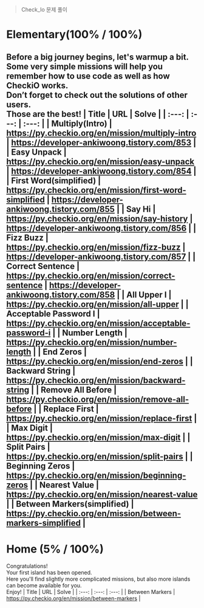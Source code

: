 > Check_Io 문제 풀이
# Elementary(100% / 100%)
Before a big journey begins, let's warmup a bit.<br>
Some very simple missions will help you remember how to use code as well as how CheckiO works.<br>
Don’t forget to check out the solutions of other users.<br>
Those are the best!
| Title | URL | Solve |
| :---: | :---: | :---: |
| Multiply(Intro) | https://py.checkio.org/en/mission/multiply-intro | https://developer-ankiwoong.tistory.com/853 |
| Easy Unpack | https://py.checkio.org/en/mission/easy-unpack | https://developer-ankiwoong.tistory.com/854 |
| First Word(simplified) | https://py.checkio.org/en/mission/first-word-simplified | https://developer-ankiwoong.tistory.com/855 |
| Say Hi | https://py.checkio.org/en/mission/say-history | https://developer-ankiwoong.tistory.com/856 |
| Fizz Buzz | https://py.checkio.org/en/mission/fizz-buzz | https://developer-ankiwoong.tistory.com/857 |
| Correct Sentence | https://py.checkio.org/en/mission/correct-sentence | https://developer-ankiwoong.tistory.com/858 |
| All Upper I | https://py.checkio.org/en/mission/all-upper |
| Acceptable Password I | https://py.checkio.org/en/mission/acceptable-password-i |
| Number Length | https://py.checkio.org/en/mission/number-length |
| End Zeros | https://py.checkio.org/en/mission/end-zeros |
| Backward String | https://py.checkio.org/en/mission/backward-string |
| Remove All Before | https://py.checkio.org/en/mission/remove-all-before |
| Replace First | https://py.checkio.org/en/mission/replace-first |
| Max Digit | https://py.checkio.org/en/mission/max-digit |
| Split Pairs | https://py.checkio.org/en/mission/split-pairs |
| Beginning Zeros | https://py.checkio.org/en/mission/beginning-zeros |
| Nearest Value | https://py.checkio.org/en/mission/nearest-value |
| Between Markers(simplified) | https://py.checkio.org/en/mission/between-markers-simplified |
---
# Home (5% / 100%)
Congratulations!<br>
Your first island has been opened.<br>
Here you'll find slightly more complicated missions, but also more islands can become available for you.<br>
Enjoy!
| Title | URL | Solve |
| :---: | :---: | :---: |
| Between Markers | https://py.checkio.org/en/mission/between-markers |
